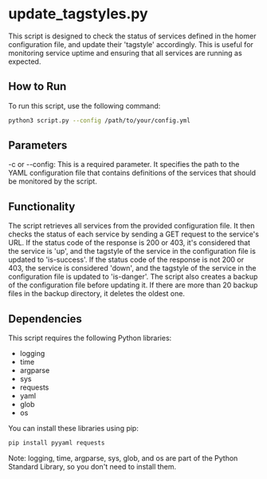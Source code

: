 # update_tagstyles.py

This script is designed to check the status of services defined in the homer configuration file, and update their 'tagstyle' accordingly. This is useful for monitoring service uptime and ensuring that all services are running as expected.

## How to Run

To run this script, use the following command:

```bash
python3 script.py --config /path/to/your/config.yml
```

## Parameters

-c or --config: This is a required parameter. It specifies the path to the YAML configuration file that contains definitions of the services that should be monitored by the script.


## Functionality

The script retrieves all services from the provided configuration file. It then checks the status of each service by sending a GET request to the service's URL.
If the status code of the response is 200 or 403, it's considered that the service is 'up', and the tagstyle of the service in the configuration file is updated to 'is-success'.
If the status code of the response is not 200 or 403, the service is considered 'down', and the tagstyle of the service in the configuration file is updated to 'is-danger'.
The script also creates a backup of the configuration file before updating it. If there are more than 20 backup files in the backup directory, it deletes the oldest one.

## Dependencies
This script requires the following Python libraries:

* logging
* time
* argparse
* sys
* requests
* yaml
* glob
* os

You can install these libraries using pip:

```bash
pip install pyyaml requests
```

Note: logging, time, argparse, sys, glob, and os are part of the Python Standard Library, so you don't need to install them.
